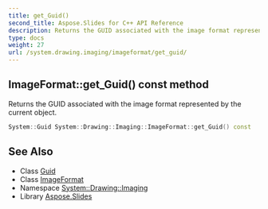 ```yaml
---
title: get_Guid()
second_title: Aspose.Slides for C++ API Reference
description: Returns the GUID associated with the image format represented by the current object.
type: docs
weight: 27
url: /system.drawing.imaging/imageformat/get_guid/
---
```

## ImageFormat::get_Guid() const method


Returns the GUID associated with the image format represented by the current object.

```cpp
System::Guid System::Drawing::Imaging::ImageFormat::get_Guid() const
```

## See Also

* Class [Guid](../../../system/guid/)
* Class [ImageFormat](../)
* Namespace [System::Drawing::Imaging](../../)
* Library [Aspose.Slides](../../../)
